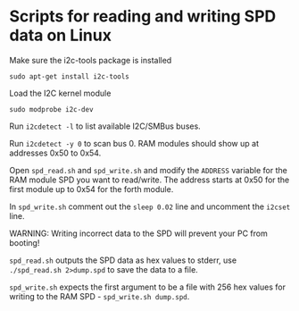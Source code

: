# Scripts for reading and writing SPD data on Linux

Make sure the i2c-tools package is installed

    sudo apt-get install i2c-tools

Load the I2C kernel module

    sudo modprobe i2c-dev

Run `i2cdetect -l` to list available I2C/SMBus buses.

Run `i2cdetect -y 0` to scan bus 0. RAM modules should show up at addresses 0x50 to 0x54.

Open `spd_read.sh` and `spd_write.sh` and modify the `ADDRESS` variable for the RAM module SPD you want to read/write. The address starts at 0x50 for the first module up to 0x54 for the forth module.

In `spd_write.sh` comment out the `sleep 0.02` line and uncomment the `i2cset` line.

WARNING: Writing incorrect data to the SPD will prevent your PC from booting!

`spd_read.sh` outputs the SPD data as hex values to stderr, use `./spd_read.sh 2>dump.spd` to save the data to a file.

`spd_write.sh` expects the first argument to be a file with 256 hex values for writing to the RAM SPD - `spd_write.sh dump.spd`.
